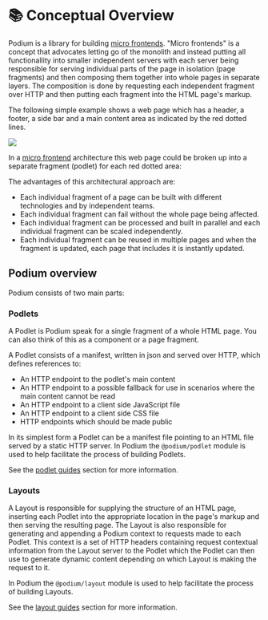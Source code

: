 # 📚 Conceptual Overview

Podium is a library for building [micro frontends](https://micro-frontends.org/). "Micro frontends" is a concept that advocates letting go of the monolith and instead putting all functionallity into smaller independent servers with each server being responsible for serving individual parts of the page in isolation (page fragments) and then composing them together into whole pages in separate layers. The composition is done by requesting each independent fragment over HTTP and then putting each fragment into the HTML page's markup.

The following simple example shows a web page which has a header, a footer, a side bar and a main content area as indicated by the red dotted lines.

![](../assets/finn-fragments.jpg)

In a [micro frontend](https://micro-frontends.org/) architecture this web page could be broken up into a separate fragment (podlet) for each red dotted area:

The advantages of this architectural approach are:

- Each individual fragment of a page can be built with different technologies and by independent teams.
- Each individual fragment can fail without the whole page being affected.
- Each individual fragment can be processed and built in parallel and each individual fragment can be scaled independently.
- Each individual fragment can be reused in multiple pages and when the fragment is updated, each page that includes it is instantly updated.

## Podium overview

Podium consists of two main parts:

### Podlets

A Podlet is Podium speak for a single fragment of a whole HTML page. You can also think of this as a component or a page fragment.

A Podlet consists of a manifest, written in json and served over HTTP, which defines references to:

- An HTTP endpoint to the podlet's main content
- An HTTP endpoint to a possible fallback for use in scenarios where the main content cannot be read
- An HTTP endpoint to a client side JavaScript file
- An HTTP endpoint to a client side CSS file
- HTTP endpoints which should be made public

In its simplest form a Podlet can be a manifest file pointing to an HTML file served by a static HTTP server. In Podium the `@podium/podlet` module is used to help facilitate the process of building Podlets.

See the [podlet guides](../podlets/getting_started.html) section for more information.

### Layouts

A Layout is responsible for supplying the structure of an HTML page, inserting each Podlet into the appropriate location in the page's markup and then serving the resulting page. The Layout is also responsible for generating and appending a Podium context to requests made to each Podlet. This context is a set of HTTP headers containing request contextual information from the Layout server to the Podlet which the Podlet can then use to generate dynamic content depending on which Layout is making the request to it.

In Podium the `@podium/layout` module is used to help facilitate the process of building Layouts.

See the [layout guides](../layouts/getting_started.html) section for more information.
